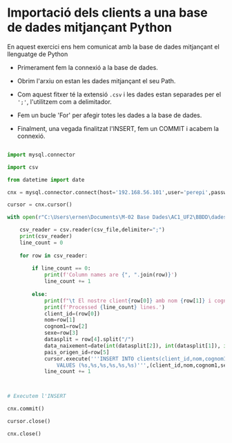 # **Importació dels clients a una base de dades mitjançant Python**

En aquest exercici ens hem comunicat amb la base de dades mitjançant el llenguatge de Python
- Primerament fem la connexió a la base de dades.

- Obrim l'arxiu on estan les dades mitjançant el seu Path.

- Com aquest fitxer té la extensió `.csv` i les dades estan separades per el `';'`, l'utilitzem com a delimitador.

- Fem un bucle 'For' per afegir totes les dades a la base de dades.

- Finalment, una vegada finalitzat l'INSERT, fem un COMMIT i acabem la connexió.

```py

import mysql.connector

import csv

from datetime import date

cnx = mysql.connector.connect(host='192.168.56.101',user='perepi',password='pastanaga', database='db_hotels')

cursor = cnx.cursor()

with open(r"C:\Users\ernen\Documents\M-02 Base Dades\AC1_UF2\BBDD\dades_clients-puntcoma.csv") as csv_file:

    csv_reader = csv.reader(csv_file,delimiter=";")
    print(csv_reader)
    line_count = 0
    
    for row in csv_reader:
    
        if line_count == 0:
            print(f'Column names are {", ".join(row)}')
            line_count += 1
            
        else:
            print(f"\t El nostre client{row[0]} amb nom {row[1]} i cognom {row[2]}, amb sexe {row[3]} amb data naixament {row[4]} i el seu/a pais d'origen és {row[5]} .")
            print(f'Processed {line_count} lines.')
            client_id=(row[0])
            nom=row[1]
            cognom1=row[2]
            sexe=row[3]
            datasplit = row[4].split("/")
            data_naixement=date(int(datasplit[2]), int(datasplit[1]), int(datasplit[0]))
            pais_origen_id=row[5]
            cursor.execute('''INSERT INTO clients(client_id,nom,cognom1,sexe,data_naixement,pais_origen_id)
                VALUES (%s,%s,%s,%s,%s,%s)''',(client_id,nom,cognom1,sexe,data_naixement,pais_origen_id))
            line_count += 1



# Executem l'INSERT

cnx.commit()

cursor.close()

cnx.close()

```
